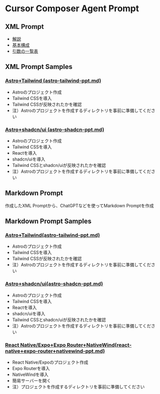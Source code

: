 # Cursor Composer Agent Prompt

## XML Prompt

- [解説](xml-prompt/explanation.md)
- [基本構成](xml-prompt/basic-configuration.md)
- [引数の一覧表](xml-prompt/basic-arguments.md)

## XML Prompt Samples

### [Astro+Tailwind (astro-tailwind-ppt.md)](xml/astro-tailwind-ppt.md)

- Astroのプロジェクト作成
- Tailwind CSSを導入
- Tailwind CSSが反映されたかを確認
- 注）Astroのプロジェクトを作成するディレクトリを事前に準備してください

### [Astro+shadcn/ui (astro-shadcn-ppt.md)](xml/astro-shadcn-ppt.md)

- Astroのプロジェクト作成
- Tailwind CSSを導入
- Reactを導入
- shadcn/uiを導入
- Tailwind CSSとshadcn/uiが反映されたかを確認
- 注）Astroのプロジェクトを作成するディレクトリを事前に準備してください

## Markdown Prompt

作成したXML Promptから、ChatGPTなどを使ってMarkdown Promptを作成

## Markdown Prompt Samples

### [Astro+Tailwind(astro-tailwind-ppt.md)](markdown/astro-tailwind-ppt.md)

- Astroのプロジェクト作成
- Tailwind CSSを導入
- Tailwind CSSが反映されたかを確認
- 注）Astroのプロジェクトを作成するディレクトリを事前に準備してください

### [Astro+shadcn/ui(astro-shadcn-ppt.md)](markdown/astro-shadcn-ppt.md)

- Astroのプロジェクト作成
- Tailwind CSSを導入
- Reactを導入
- shadcn/uiを導入
- Tailwind CSSとshadcn/uiが反映されたかを確認
- 注）Astroのプロジェクトを作成するディレクトリを事前に準備してください

### [React Native/Expo+Expo Router+NativeWind(react-native+expo-router+nativewind-ppt.md)](markdown/react-native+expo-router+nativewind-ppt.md)

- React Native/Expoのプロジェクト作成
- Expo Routerを導入
- NativeWindを導入
- 簡易サーバーを開く
- 注）プロジェクトを作成するディレクトリを事前に準備してください

